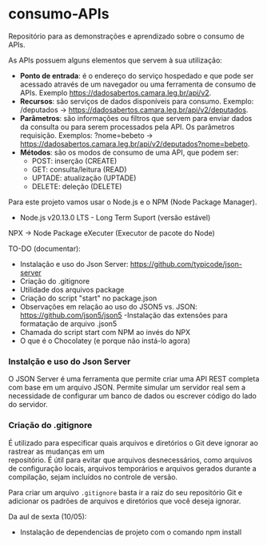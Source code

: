 # consumo-APIs
Repositório para as demonstrações e aprendizado sobre o consumo de APIs.

As APIs possuem alguns elementos que servem à sua utilização:

- **Ponto de entrada**: é o endereço do serviço hospedado e que pode ser acessado através de um navegador ou uma ferramenta de consumo de APIs. Exemplo <https://dadosabertos.camara.leg.br/api/v2>.
- **Recursos**: são serviços de dados disponíveis para consumo. Exemplo: /deputados -> <https://dadosabertos.camara.leg.br/api/v2/deputados>.
- **Parâmetros**: são informações ou filtros que servem para enviar dados da consulta ou para serem processados pela API. Os parâmetros requisição. Exemplos: ?nome=bebeto -> <https://dadosabertos.camara.leg.br/api/v2/deputados?nome=bebeto>.
- **Métodos**: são os modos de consumo de uma API, que podem ser:
    - POST: inserção (CREATE)          
    - GET: consulta/leitura (READ)      
    - UPTADE: atualização (UPTADE)        
    - DELETE: deleção (DELETE)   

 Para este projeto vamos usar o Node.js e o NPM (Node Package Manager).  
- Node.js v20.13.0 LTS - Long Term Suport (versão estável)

NPX -> Node Package eXecuter (Executor de pacote do Node)

TO-DO (documentar):
- Instalação e uso do Json Server: <https://github.com/typicode/json-server>
- Criação do .gitignore
- Utilidade dos arquivos package
- Criação do script "start" no package.json
- Observações em relação ao uso do JSON5 vs. JSON: <https://github.com/json5/json5>
-Instalação das extensões para formatação de arquivo .json5
- Chamada do script start com NPM ao invés do NPX
- O que é o Chocolatey (e porque não instá-lo agora)

### Instalção e uso do Json Server

 O JSON Server é uma ferramenta que permite criar uma API REST completa com base em um arquivo JSON. Permite simular um servidor real sem a necessidade de configurar um banco de dados ou escrever código do lado do servidor. 



### Criação do .gitignore

 É utilizado para especificar quais arquivos e diretórios o Git deve ignorar ao rastrear as mudanças em um  
 repositório. É útil para evitar que arquivos desnecessários, como arquivos de configuração locais, arquivos temporários e arquivos gerados durante a compilação, sejam incluídos no controle de versão.

 Para criar um arquivo `.gitignore` basta ir a raiz do seu repositório Git e adicionar os padrões de arquivos e diretórios que você deseja ignorar.


Da aul de sexta (10/05):
- Instalação de dependencias de projeto com o comando npm install
 
 